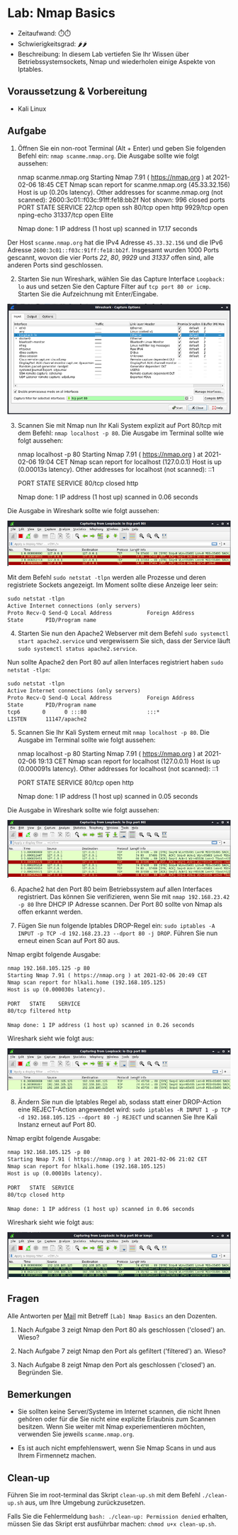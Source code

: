 # Lab: Nmap Basics

-   Zeitaufwand:        ⏱️⏱️
-   Schwierigkeitsgrad: 🌶️🌶️
-   Beschreibung: In diesem Lab vertiefen Sie Ihr Wissen über Betriebssystemsockets, Nmap und wiederholen einige Aspekte von Iptables.

## Voraussetzung & Vorbereitung

-   Kali Linux

## Aufgabe

1.  Öffnen Sie ein non-root Terminal (Alt + Enter) und geben Sie folgenden Befehl ein: `nmap scanme.nmap.org`. Die Ausgabe sollte wie folgt aussehen:


    nmap scanme.nmap.org
    Starting Nmap 7.91 ( https://nmap.org ) at 2021-02-06 18:45 CET
    Nmap scan report for scanme.nmap.org (45.33.32.156)
    Host is up (0.20s latency).
    Other addresses for scanme.nmap.org (not scanned): 2600:3c01::f03c:91ff:fe18:bb2f
    Not shown: 996 closed ports
    PORT      STATE SERVICE
    22/tcp    open  ssh
    80/tcp    open  http
    9929/tcp  open  nping-echo
    31337/tcp open  Elite

    Nmap done: 1 IP address (1 host up) scanned in 17.17 seconds

Der Host `scanme.nmap.org` hat die IPv4 Adresse `45.33.32.156` und die IPv6 Adresse `2600:3c01::f03c:91ff:fe18:bb2f`. Insgesamt wurden 1000 Ports gescannt, wovon die vier Ports _22_, _80_, _9929_ und _31337_ offen sind, alle anderen Ports sind geschlossen.

2.  Starten Sie nun Wireshark, wählen Sie das Capture Interface `Loopback: lo` aus und setzen Sie den Capture Filter auf `tcp port 80 or icmp`. Starten Sie die Aufzeichnung mit Enter/Eingabe.

![Capture Options mit Interface lo und filter auf tcp port 80](img/wireshark-capture-filter.png)

3.  Scannen Sie mit Nmap nun Ihr Kali System explizit auf Port 80/tcp mit dem Befehl: `nmap localhost -p 80`. Die Ausgabe im Terminal sollte wie folgt aussehen:


    nmap localhost -p 80
    Starting Nmap 7.91 ( https://nmap.org ) at 2021-02-06 19:04 CET
    Nmap scan report for localhost (127.0.0.1)
    Host is up (0.00013s latency).
    Other addresses for localhost (not scanned): ::1

    PORT   STATE  SERVICE
    80/tcp closed http

    Nmap done: 1 IP address (1 host up) scanned in 0.06 seconds

Die Ausgabe in Wireshark sollte wie folgt aussehen:

![Zwei SYN-Pakete und zwei TCP RST Pakete](img/wireshark-scan-port-80-1.png)

Mit dem Befehl `sudo netstat -tlpn` werden alle Prozesse und deren registriete Sockets angezeigt. Im Moment sollte diese Anzeige leer sein:

    sudo netstat -tlpn
    Active Internet connections (only servers)
    Proto Recv-Q Send-Q Local Address           Foreign Address         State       PID/Program name

4.  Starten Sie nun den Apache2 Webserver mit dem Befehl `sudo systemctl start apache2.service` und vergewissern Sie sich, dass der Service läuft `sudo systemctl status apache2.service`.

Nun sollte Apache2 den Port 80 auf allen Interfaces registriert haben `sudo netstat -tlpn`:

    sudo netstat -tlpn
    Active Internet connections (only servers)
    Proto Recv-Q Send-Q Local Address           Foreign Address         State       PID/Program name    
    tcp6       0      0 :::80                   :::*                    LISTEN      11147/apache2

5.  Scannen Sie Ihr Kali System erneut mit `nmap localhost -p 80`. Die Ausgabe im Terminal sollte wie folgt aussehen:


    nmap localhost -p 80
    Starting Nmap 7.91 ( https://nmap.org ) at 2021-02-06 19:13 CET
    Nmap scan report for localhost (127.0.0.1)
    Host is up (0.000091s latency).
    Other addresses for localhost (not scanned): ::1

    PORT   STATE SERVICE
    80/tcp open  http

    Nmap done: 1 IP address (1 host up) scanned in 0.05 seconds

Die Ausgabe in Wireshark sollte wie folgt aussehen:

![Zweimal TCP-Three-Way Handshake](img/wireshark-scan-port-80-2.png)

6.  Apache2 hat den Port 80 beim Betriebssystem auf allen Interfaces registriert. Das können Sie verifizieren, wenn Sie mit `nmap 192.168.23.42 -p 80` Ihre DHCP IP Adresse scannen. Der Port 80 sollte von Nmap als offen erkannt werden.

7.  Fügen Sie nun folgende Iptables DROP-Regel ein: `sudo iptables -A INPUT -p TCP -d 192.168.23.23 --dport 80 -j DROP`. Führen Sie nun erneut einen Scan auf Port 80 aus.

Nmap ergibt folgende Ausgabe:

    nmap 192.168.105.125 -p 80
    Starting Nmap 7.91 ( https://nmap.org ) at 2021-02-06 20:49 CET
    Nmap scan report for hlkali.home (192.168.105.125)
    Host is up (0.000030s latency).

    PORT   STATE    SERVICE
    80/tcp filtered http

    Nmap done: 1 IP address (1 host up) scanned in 0.26 seconds

Wireshark sieht wie folgt aus:

![Drei SYN Pakete](img/wireshark-scan-port-80-3.png)

8.  Ändern Sie nun die Iptables Regel ab, sodass statt einer DROP-Action eine REJECT-Action angewendet wird: `sudo iptables -R INPUT 1 -p TCP -d 192.168.105.125 --dport 80 -j REJECT` und scannen Sie Ihre Kali Instanz erneut auf Port 80.

Nmap ergibt folgende Ausgabe:

    nmap 192.168.105.125 -p 80
    Starting Nmap 7.91 ( https://nmap.org ) at 2021-02-06 21:02 CET
    Nmap scan report for hlkali.home (192.168.105.125)
    Host is up (0.00010s latency).

    PORT   STATE  SERVICE
    80/tcp closed http

    Nmap done: 1 IP address (1 host up) scanned in 0.06 seconds

Wireshark sieht wie folgt aus:

![Zwei SYN Pakete und zwei ICMP Pakete](img/wireshark-scan-port-80-4.png)

## Fragen

Alle Antworten per [Mail](mailto:pascal.knecht@juventus.schule?subject=[Lab]%20Nmap%20Basics) mit Betreff `[Lab] Nmap Basics` an den Dozenten.

1.  Nach Aufgabe 3 zeigt Nmap den Port 80 als geschlossen ('closed') an. Wieso?

2.  Nach Aufgabe 7 zeigt Nmap den Port als gefiltert ('filtered') an. Wieso?

3.  Nach Aufgabe 8 zeigt Nmap den Port als geschlossen ('closed') an. Begründen Sie.

## Bemerkungen

-   Sie sollten keine Server/Systeme im Internet scannen, die nicht Ihnen gehören oder für die Sie nicht eine explizite Erlaubnis zum Scannen besitzen. Wenn Sie weiter mit Nmap experiementieren möchten, verwenden Sie jeweils `scanme.nmap.org`.

-   Es ist auch nicht empfehlenswert, wenn Sie Nmap Scans in und aus Ihrem Firmennetz machen.

## Clean-up

Führen Sie im root-terminal das Skript `clean-up.sh` mit dem Befehl `./clean-up.sh` aus, um Ihre Umgebung zurückzusetzen.

Falls Sie die Fehlermeldung `bash: ./clean-up: Permission denied` erhalten, müssen Sie das Skript erst ausführbar machen: `chmod u+x clean-up.sh`.
